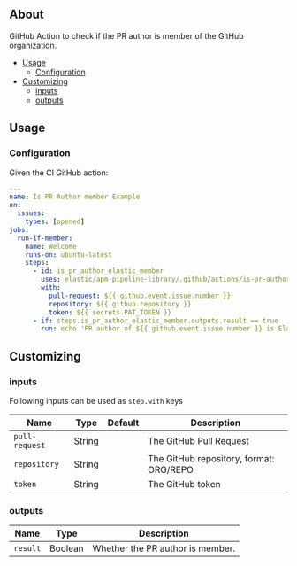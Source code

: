 ## About

GitHub Action to check if the PR author is member of the GitHub organization.

* [Usage](#usage)
  * [Configuration](#configuration)
* [Customizing](#customizing)
  * [inputs](#inputs)
  * [outputs](#outputs)

## Usage

### Configuration

Given the CI GitHub action:

```yaml
---
name: Is PR Author member Example
on:
  issues:
    types: [opened]
jobs:
  run-if-member:
    name: Welcome
    runs-on: ubuntu-latest
    steps:
      - id: is_pr_author_elastic_member
        uses: elastic/apm-pipeline-library/.github/actions/is-pr-author-member-elastic-org@current
        with:
          pull-request: ${{ github.event.issue.number }}
          repository: ${{ github.repository }}
          token: ${{ secrets.PAT_TOKEN }}
      - if: steps.is_pr_author_elastic_member.outputs.result == true
        run: echo 'PR author of ${{ github.event.issue.number }} is Elastic member'
```


## Customizing

### inputs

Following inputs can be used as `step.with` keys

| Name              | Type    | Default                     | Description                        |
|-------------------|---------|-----------------------------|------------------------------------|
| `pull-request`    | String  |                             | The GitHub Pull Request            |
| `repository`      | String  |                             | The GitHub repository, format: ORG/REPO |
| `token`           | String  |                             | The GitHub token                   |

### outputs

| Name              | Type    | Description                 |
|-------------------|---------| ----------------------------|
| `result`          | Boolean | Whether the PR author is member. |
